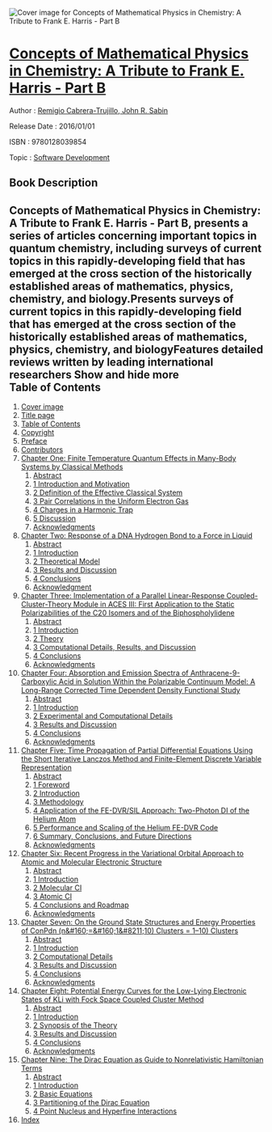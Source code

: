 ![Cover image for Concepts of Mathematical Physics in Chemistry: A Tribute to Frank E. Harris - Part B](https://imgdetail.ebookreading.net/cover/cover/math_science_engineering/EB9780128039854.jpg)

[Concepts of Mathematical Physics in Chemistry: A Tribute to Frank E. Harris - Part B](https://ebookreading.net/view/book/Concepts+of+Mathematical+Physics+in+Chemistry%3A+A+Tribute+to+Frank+E.+Harris+-+Part+B-EB9780128039854_1.html "Concepts of Mathematical Physics in Chemistry: A Tribute to Frank E. Harris - Part B")
====================================================================================================================

Author : [Remigio Cabrera-Trujillo](https://ebookreading.net/search/author/Remigio+Cabrera-Trujillo),[ John R. Sabin](https://ebookreading.net/search/author/+John+R.+Sabin)

Release Date : 2016/01/01

ISBN : 9780128039854

Topic : [Software Development](https://ebookreading.net/search/category/software-development)

Book Description
-----------------

 Concepts of Mathematical Physics in Chemistry: A Tribute to Frank E. Harris - Part B, presents a series of articles concerning important topics in quantum chemistry, including surveys of current topics in this rapidly-developing field that has emerged at the cross section of the historically established areas of mathematics, physics, chemistry, and biology.Presents surveys of current topics in this rapidly-developing field that has emerged at the cross section of the historically established areas of mathematics, physics, chemistry, and biologyFeatures detailed reviews written by leading international researchers            Show and hide more                
Table of Contents
-----------------

1. [Cover image](https://ebookreading.net/view/book/Concepts+of+Mathematical+Physics+in+Chemistry%3A+A+Tribute+to+Frank+E.+Harris+-+Part+B-EB9780128039854_1.html)
1. [Title page](https://ebookreading.net/view/book/Concepts+of+Mathematical+Physics+in+Chemistry%3A+A+Tribute+to+Frank+E.+Harris+-+Part+B-EB9780128039854_2.html)
1. [Table of Contents](https://ebookreading.net/view/book/Concepts+of+Mathematical+Physics+in+Chemistry%3A+A+Tribute+to+Frank+E.+Harris+-+Part+B-EB9780128039854_3.html)
1. [Copyright](https://ebookreading.net/view/book/Concepts+of+Mathematical+Physics+in+Chemistry%3A+A+Tribute+to+Frank+E.+Harris+-+Part+B-EB9780128039854_4.html)
1. [Preface](https://ebookreading.net/view/book/Concepts+of+Mathematical+Physics+in+Chemistry%3A+A+Tribute+to+Frank+E.+Harris+-+Part+B-EB9780128039854_5.html)
1. [Contributors](https://ebookreading.net/view/book/Concepts+of+Mathematical+Physics+in+Chemistry%3A+A+Tribute+to+Frank+E.+Harris+-+Part+B-EB9780128039854_6.html)
1. [Chapter One: Finite Temperature Quantum Effects in Many-Body Systems by Classical Methods](https://ebookreading.net/view/book/Concepts+of+Mathematical+Physics+in+Chemistry%3A+A+Tribute+to+Frank+E.+Harris+-+Part+B-EB9780128039854_7.html)
    1. [Abstract](https://ebookreading.net/view/book/Concepts+of+Mathematical+Physics+in+Chemistry%3A+A+Tribute+to+Frank+E.+Harris+-+Part+B-EB9780128039854_7.html#ab0010)
    1. [1 Introduction and Motivation](https://ebookreading.net/view/book/Concepts+of+Mathematical+Physics+in+Chemistry%3A+A+Tribute+to+Frank+E.+Harris+-+Part+B-EB9780128039854_7.html#s0010)
    1. [2 Definition of the Effective Classical System](https://ebookreading.net/view/book/Concepts+of+Mathematical+Physics+in+Chemistry%3A+A+Tribute+to+Frank+E.+Harris+-+Part+B-EB9780128039854_7.html#s0015)
    1. [3 Pair Correlations in the Uniform Electron Gas](https://ebookreading.net/view/book/Concepts+of+Mathematical+Physics+in+Chemistry%3A+A+Tribute+to+Frank+E.+Harris+-+Part+B-EB9780128039854_7.html#s0020)
    1. [4 Charges in a Harmonic Trap](https://ebookreading.net/view/book/Concepts+of+Mathematical+Physics+in+Chemistry%3A+A+Tribute+to+Frank+E.+Harris+-+Part+B-EB9780128039854_7.html#s0025)
    1. [5 Discussion](https://ebookreading.net/view/book/Concepts+of+Mathematical+Physics+in+Chemistry%3A+A+Tribute+to+Frank+E.+Harris+-+Part+B-EB9780128039854_7.html#s0030)
    1. [Acknowledgments](https://ebookreading.net/view/book/Concepts+of+Mathematical+Physics+in+Chemistry%3A+A+Tribute+to+Frank+E.+Harris+-+Part+B-EB9780128039854_7.html#ac0035)
1. [Chapter Two: Response of a DNA Hydrogen Bond to a Force in Liquid](https://ebookreading.net/view/book/Concepts+of+Mathematical+Physics+in+Chemistry%3A+A+Tribute+to+Frank+E.+Harris+-+Part+B-EB9780128039854_8.html)
    1. [Abstract](https://ebookreading.net/view/book/Concepts+of+Mathematical+Physics+in+Chemistry%3A+A+Tribute+to+Frank+E.+Harris+-+Part+B-EB9780128039854_8.html#ab0005)
    1. [1 Introduction](https://ebookreading.net/view/book/Concepts+of+Mathematical+Physics+in+Chemistry%3A+A+Tribute+to+Frank+E.+Harris+-+Part+B-EB9780128039854_8.html#s0005)
    1. [2 Theoretical Model](https://ebookreading.net/view/book/Concepts+of+Mathematical+Physics+in+Chemistry%3A+A+Tribute+to+Frank+E.+Harris+-+Part+B-EB9780128039854_8.html#s0010)
    1. [3 Results and Discussion](https://ebookreading.net/view/book/Concepts+of+Mathematical+Physics+in+Chemistry%3A+A+Tribute+to+Frank+E.+Harris+-+Part+B-EB9780128039854_8.html#s0015)
    1. [4 Conclusions](https://ebookreading.net/view/book/Concepts+of+Mathematical+Physics+in+Chemistry%3A+A+Tribute+to+Frank+E.+Harris+-+Part+B-EB9780128039854_8.html#s0020)
    1. [Acknowledgment](https://ebookreading.net/view/book/Concepts+of+Mathematical+Physics+in+Chemistry%3A+A+Tribute+to+Frank+E.+Harris+-+Part+B-EB9780128039854_8.html#ac0005)
1. [Chapter Three: Implementation of a Parallel Linear-Response Coupled-Cluster-Theory Module in ACES III: First Application to the Static Polarizabilities of the C20 Isomers and of the Biphospholylidene ](https://ebookreading.net/view/book/Concepts+of+Mathematical+Physics+in+Chemistry%3A+A+Tribute+to+Frank+E.+Harris+-+Part+B-EB9780128039854_9.html)
    1. [Abstract](https://ebookreading.net/view/book/Concepts+of+Mathematical+Physics+in+Chemistry%3A+A+Tribute+to+Frank+E.+Harris+-+Part+B-EB9780128039854_9.html#ab0005)
    1. [1 Introduction](https://ebookreading.net/view/book/Concepts+of+Mathematical+Physics+in+Chemistry%3A+A+Tribute+to+Frank+E.+Harris+-+Part+B-EB9780128039854_9.html#s0005)
    1. [2 Theory](https://ebookreading.net/view/book/Concepts+of+Mathematical+Physics+in+Chemistry%3A+A+Tribute+to+Frank+E.+Harris+-+Part+B-EB9780128039854_9.html#s0010)
    1. [3 Computational Details, Results, and Discussion](https://ebookreading.net/view/book/Concepts+of+Mathematical+Physics+in+Chemistry%3A+A+Tribute+to+Frank+E.+Harris+-+Part+B-EB9780128039854_9.html#s0015)
    1. [4 Conclusions](https://ebookreading.net/view/book/Concepts+of+Mathematical+Physics+in+Chemistry%3A+A+Tribute+to+Frank+E.+Harris+-+Part+B-EB9780128039854_9.html#s0020)
    1. [Acknowledgments](https://ebookreading.net/view/book/Concepts+of+Mathematical+Physics+in+Chemistry%3A+A+Tribute+to+Frank+E.+Harris+-+Part+B-EB9780128039854_9.html#ac0005)
1. [Chapter Four: Absorption and Emission Spectra of Anthracene-9-Carboxylic Acid in Solution Within the Polarizable Continuum Model: A Long-Range Corrected Time Dependent Density Functional Study](https://ebookreading.net/view/book/Concepts+of+Mathematical+Physics+in+Chemistry%3A+A+Tribute+to+Frank+E.+Harris+-+Part+B-EB9780128039854_11.html)
    1. [Abstract](https://ebookreading.net/view/book/Concepts+of+Mathematical+Physics+in+Chemistry%3A+A+Tribute+to+Frank+E.+Harris+-+Part+B-EB9780128039854_11.html#ab0005)
    1. [1 Introduction](https://ebookreading.net/view/book/Concepts+of+Mathematical+Physics+in+Chemistry%3A+A+Tribute+to+Frank+E.+Harris+-+Part+B-EB9780128039854_11.html#s0005)
    1. [2 Experimental and Computational Details](https://ebookreading.net/view/book/Concepts+of+Mathematical+Physics+in+Chemistry%3A+A+Tribute+to+Frank+E.+Harris+-+Part+B-EB9780128039854_11.html#s0010)
    1. [3 Results and Discussion](https://ebookreading.net/view/book/Concepts+of+Mathematical+Physics+in+Chemistry%3A+A+Tribute+to+Frank+E.+Harris+-+Part+B-EB9780128039854_11.html#s0030)
    1. [4 Conclusions](https://ebookreading.net/view/book/Concepts+of+Mathematical+Physics+in+Chemistry%3A+A+Tribute+to+Frank+E.+Harris+-+Part+B-EB9780128039854_11.html#s0065)
    1. [Acknowledgments](https://ebookreading.net/view/book/Concepts+of+Mathematical+Physics+in+Chemistry%3A+A+Tribute+to+Frank+E.+Harris+-+Part+B-EB9780128039854_11.html#ac0005)
1. [Chapter Five: Time Propagation of Partial Differential Equations Using the Short Iterative Lanczos Method and Finite-Element Discrete Variable Representation](https://ebookreading.net/view/book/Concepts+of+Mathematical+Physics+in+Chemistry%3A+A+Tribute+to+Frank+E.+Harris+-+Part+B-EB9780128039854_12.html)
    1. [Abstract](https://ebookreading.net/view/book/Concepts+of+Mathematical+Physics+in+Chemistry%3A+A+Tribute+to+Frank+E.+Harris+-+Part+B-EB9780128039854_12.html#ab0010)
    1. [1 Foreword](https://ebookreading.net/view/book/Concepts+of+Mathematical+Physics+in+Chemistry%3A+A+Tribute+to+Frank+E.+Harris+-+Part+B-EB9780128039854_12.html#s0010)
    1. [2 Introduction](https://ebookreading.net/view/book/Concepts+of+Mathematical+Physics+in+Chemistry%3A+A+Tribute+to+Frank+E.+Harris+-+Part+B-EB9780128039854_12.html#s0015)
    1. [3 Methodology](https://ebookreading.net/view/book/Concepts+of+Mathematical+Physics+in+Chemistry%3A+A+Tribute+to+Frank+E.+Harris+-+Part+B-EB9780128039854_12.html#s0020)
    1. [4 Application of the FE-DVR/SIL Approach: Two-Photon DI of the Helium Atom](https://ebookreading.net/view/book/Concepts+of+Mathematical+Physics+in+Chemistry%3A+A+Tribute+to+Frank+E.+Harris+-+Part+B-EB9780128039854_12.html#s0060)
    1. [5 Performance and Scaling of the Helium FE-DVR Code](https://ebookreading.net/view/book/Concepts+of+Mathematical+Physics+in+Chemistry%3A+A+Tribute+to+Frank+E.+Harris+-+Part+B-EB9780128039854_12.html#s0065)
    1. [6 Summary, Conclusions, and Future Directions](https://ebookreading.net/view/book/Concepts+of+Mathematical+Physics+in+Chemistry%3A+A+Tribute+to+Frank+E.+Harris+-+Part+B-EB9780128039854_12.html#s0070)
    1. [Acknowledgments](https://ebookreading.net/view/book/Concepts+of+Mathematical+Physics+in+Chemistry%3A+A+Tribute+to+Frank+E.+Harris+-+Part+B-EB9780128039854_12.html#ac0010)
1. [Chapter Six: Recent Progress in the Variational Orbital Approach to Atomic and Molecular Electronic Structure](https://ebookreading.net/view/book/Concepts+of+Mathematical+Physics+in+Chemistry%3A+A+Tribute+to+Frank+E.+Harris+-+Part+B-EB9780128039854_13.html)
    1. [Abstract](https://ebookreading.net/view/book/Concepts+of+Mathematical+Physics+in+Chemistry%3A+A+Tribute+to+Frank+E.+Harris+-+Part+B-EB9780128039854_13.html#ab0010)
    1. [1 Introduction](https://ebookreading.net/view/book/Concepts+of+Mathematical+Physics+in+Chemistry%3A+A+Tribute+to+Frank+E.+Harris+-+Part+B-EB9780128039854_13.html#s0010)
    1. [2 Molecular CI](https://ebookreading.net/view/book/Concepts+of+Mathematical+Physics+in+Chemistry%3A+A+Tribute+to+Frank+E.+Harris+-+Part+B-EB9780128039854_13.html#s0050)
    1. [3 Atomic CI](https://ebookreading.net/view/book/Concepts+of+Mathematical+Physics+in+Chemistry%3A+A+Tribute+to+Frank+E.+Harris+-+Part+B-EB9780128039854_13.html#s0070)
    1. [4 Conclusions and Roadmap](https://ebookreading.net/view/book/Concepts+of+Mathematical+Physics+in+Chemistry%3A+A+Tribute+to+Frank+E.+Harris+-+Part+B-EB9780128039854_13.html#s0115)
    1. [Acknowledgments](https://ebookreading.net/view/book/Concepts+of+Mathematical+Physics+in+Chemistry%3A+A+Tribute+to+Frank+E.+Harris+-+Part+B-EB9780128039854_13.html#ac0005)
1. [Chapter Seven: On the Ground State Structures and Energy Properties of ConPdn (n&amp;#160;=&amp;#160;1&amp;#8211;10) Clusters = 1–10) Clusters](https://ebookreading.net/view/book/Concepts+of+Mathematical+Physics+in+Chemistry%3A+A+Tribute+to+Frank+E.+Harris+-+Part+B-EB9780128039854_14.html)
    1. [Abstract](https://ebookreading.net/view/book/Concepts+of+Mathematical+Physics+in+Chemistry%3A+A+Tribute+to+Frank+E.+Harris+-+Part+B-EB9780128039854_14.html#ab0010)
    1. [1 Introduction](https://ebookreading.net/view/book/Concepts+of+Mathematical+Physics+in+Chemistry%3A+A+Tribute+to+Frank+E.+Harris+-+Part+B-EB9780128039854_14.html#s0015)
    1. [2 Computational Details](https://ebookreading.net/view/book/Concepts+of+Mathematical+Physics+in+Chemistry%3A+A+Tribute+to+Frank+E.+Harris+-+Part+B-EB9780128039854_14.html#s0020)
    1. [3 Results and Discussion](https://ebookreading.net/view/book/Concepts+of+Mathematical+Physics+in+Chemistry%3A+A+Tribute+to+Frank+E.+Harris+-+Part+B-EB9780128039854_14.html#s0025)
    1. [4 Conclusions](https://ebookreading.net/view/book/Concepts+of+Mathematical+Physics+in+Chemistry%3A+A+Tribute+to+Frank+E.+Harris+-+Part+B-EB9780128039854_14.html#s0045)
    1. [Acknowledgments](https://ebookreading.net/view/book/Concepts+of+Mathematical+Physics+in+Chemistry%3A+A+Tribute+to+Frank+E.+Harris+-+Part+B-EB9780128039854_14.html#ac0005)
1. [Chapter Eight: Potential Energy Curves for the Low-Lying Electronic States of KLi with Fock Space Coupled Cluster Method](https://ebookreading.net/view/book/Concepts+of+Mathematical+Physics+in+Chemistry%3A+A+Tribute+to+Frank+E.+Harris+-+Part+B-EB9780128039854_15.html)
    1. [Abstract](https://ebookreading.net/view/book/Concepts+of+Mathematical+Physics+in+Chemistry%3A+A+Tribute+to+Frank+E.+Harris+-+Part+B-EB9780128039854_15.html#ab0010)
    1. [1 Introduction](https://ebookreading.net/view/book/Concepts+of+Mathematical+Physics+in+Chemistry%3A+A+Tribute+to+Frank+E.+Harris+-+Part+B-EB9780128039854_15.html#s0010)
    1. [2 Synopsis of the Theory](https://ebookreading.net/view/book/Concepts+of+Mathematical+Physics+in+Chemistry%3A+A+Tribute+to+Frank+E.+Harris+-+Part+B-EB9780128039854_15.html#s0015)
    1. [3 Results and Discussion](https://ebookreading.net/view/book/Concepts+of+Mathematical+Physics+in+Chemistry%3A+A+Tribute+to+Frank+E.+Harris+-+Part+B-EB9780128039854_15.html#s0020)
    1. [4 Conclusions](https://ebookreading.net/view/book/Concepts+of+Mathematical+Physics+in+Chemistry%3A+A+Tribute+to+Frank+E.+Harris+-+Part+B-EB9780128039854_15.html#s0025)
    1. [Acknowledgments](https://ebookreading.net/view/book/Concepts+of+Mathematical+Physics+in+Chemistry%3A+A+Tribute+to+Frank+E.+Harris+-+Part+B-EB9780128039854_15.html#ac0005)
1. [Chapter Nine: The Dirac Equation as Guide to Nonrelativistic Hamiltonian Terms](https://ebookreading.net/view/book/Concepts+of+Mathematical+Physics+in+Chemistry%3A+A+Tribute+to+Frank+E.+Harris+-+Part+B-EB9780128039854_16.html)
    1. [Abstract](https://ebookreading.net/view/book/Concepts+of+Mathematical+Physics+in+Chemistry%3A+A+Tribute+to+Frank+E.+Harris+-+Part+B-EB9780128039854_16.html#ab0010)
    1. [1 Introduction](https://ebookreading.net/view/book/Concepts+of+Mathematical+Physics+in+Chemistry%3A+A+Tribute+to+Frank+E.+Harris+-+Part+B-EB9780128039854_16.html#s0010)
    1. [2 Basic Equations](https://ebookreading.net/view/book/Concepts+of+Mathematical+Physics+in+Chemistry%3A+A+Tribute+to+Frank+E.+Harris+-+Part+B-EB9780128039854_16.html#s0015)
    1. [3 Partitioning of the Dirac Equation](https://ebookreading.net/view/book/Concepts+of+Mathematical+Physics+in+Chemistry%3A+A+Tribute+to+Frank+E.+Harris+-+Part+B-EB9780128039854_16.html#s0020)
    1. [4 Point Nucleus and Hyperfine Interactions](https://ebookreading.net/view/book/Concepts+of+Mathematical+Physics+in+Chemistry%3A+A+Tribute+to+Frank+E.+Harris+-+Part+B-EB9780128039854_16.html#s0025)
1. [Index](https://ebookreading.net/view/book/Concepts+of+Mathematical+Physics+in+Chemistry%3A+A+Tribute+to+Frank+E.+Harris+-+Part+B-EB9780128039854_17.html)
